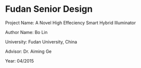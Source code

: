 # Fudan Senior Design
Project Name:
A Novel High Effeciency Smart Hybrid Illuminator

Author Name:
Bo Lin

University:
Fudan University, China

Advisor:
Dr. Aiming Ge

Year:
04/2015

